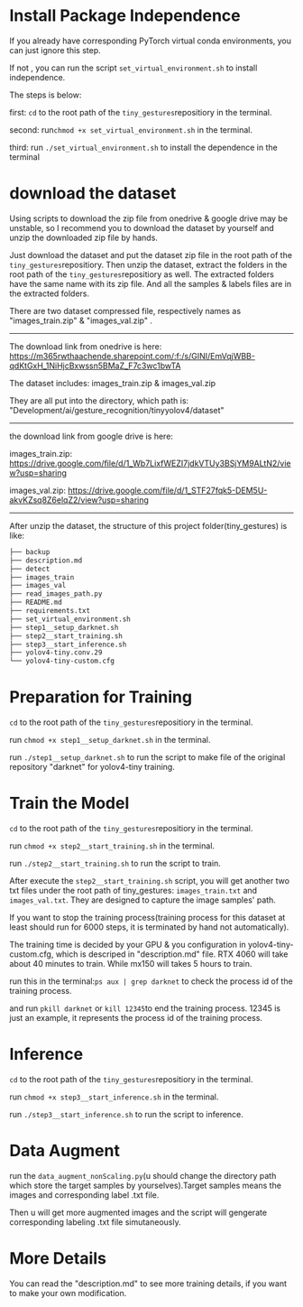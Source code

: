 # Install Package Independence

If you already have corresponding PyTorch virtual conda environments, you can just ignore this step.

If not ,  you can run the script `set_virtual_environment.sh` to install independence.

The steps is below:

first: `cd` to the root path of the `tiny_gestures`repositiory in the terminal.

second: run`chmod +x set_virtual_environment.sh` in the terminal.

third: run `./set_virtual_environment.sh` to install the dependence in the terminal



# download the dataset

Using scripts to download the zip file from onedrive & google drive may be unstable, so I recommend you to download the dataset by yourself and unzip the downloaded zip file by hands.

Just download the dataset and put the dataset zip file in the root path of the `tiny_gestures`repositiory. Then unzip the dataset, extract the folders in the root path of the `tiny_gestures`repositiory as well. The extracted folders have the same name with its zip file. And all the samples & labels files are in the extracted folders.

There are two dataset compressed file, respectively names as "images_train.zip" & "images_val.zip" .

---
The download link from onedrive is here: 
https://m365rwthaachende.sharepoint.com/:f:/s/GINI/EmVqjWBB-qdKtGxH_1NiHjcBxwssn5BMaZ_F7c3wc1bwTA

The dataset includes: images_train.zip & images_val.zip

They are all put into the directory, which path is: "Development/ai/gesture_recognition/tinyyolov4/dataset"

---

the download link from google drive is here:

images_train.zip:
https://drive.google.com/file/d/1_Wb7LixfWEZI7jdkVTUy3BSjYM9ALtN2/view?usp=sharing

images_val.zip:
https://drive.google.com/file/d/1_STF27fqk5-DEM5U-akvKZsq8Z6elqZ2/view?usp=sharing


---

After unzip the dataset, the structure of this project folder(tiny_gestures) is like: 

```bash
├── backup
├── description.md
├── detect
├── images_train
├── images_val
├── read_images_path.py
├── README.md
├── requirements.txt
├── set_virtual_environment.sh
├── step1__setup_darknet.sh
├── step2__start_training.sh
├── step3__start_inference.sh
├── yolov4-tiny.conv.29
└── yolov4-tiny-custom.cfg
```



# Preparation for Training

`cd` to the root path of the `tiny_gestures`repositiory in the terminal.

run `chmod +x step1__setup_darknet.sh` in the terminal.

run `./step1__setup_darknet.sh` to run the script to make file of the original repository "darknet" for yolov4-tiny training.





# Train the Model

`cd` to the root path of the `tiny_gestures`repositiory in the terminal.

run `chmod +x step2__start_training.sh` in the terminal.

run `./step2__start_training.sh` to run the script to train.

After execute the `step2__start_training.sh` script, you will get another two txt files under the root path of tiny_gestures: `images_train.txt` and `images_val.txt`. They are designed to capture the image samples' path.

If you want to stop the training process(training process for this dataset at least should run for  6000 steps, it is terminated by hand not automatically). 

The training time is decided by your GPU & you configuration in yolov4-tiny-custom.cfg, which is descriped in "description.md" file. RTX 4060 will take about 40 minutes to train. While mx150 will takes 5 hours to train.

run this in the terminal:`ps aux | grep darknet` to check the process id of the training process.

and run `pkill darknet` or `kill 12345`to end the training process. 12345 is just an example, it represents the process id of the training process.



# Inference

`cd` to the root path of the `tiny_gestures`repositiory in the terminal.

run `chmod +x step3__start_inference.sh` in the terminal.

run `./step3__start_inference.sh` to run the script to inference.


# Data Augment

run the `data_augment_nonScaling.py`(u should change the directory path which store the target samples by yourselves).Target samples means the images and corresponding label .txt file.

Then u will get more augmented images and the script will gengerate corresponding labeling .txt file simutaneously.

# More Details

You can read the "description.md" to see more training details, if you want to make your own modification.